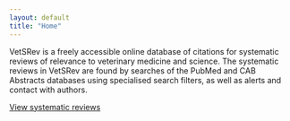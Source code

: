 ```yaml
---
layout: default
title: "Home"
---
```


<div class="container">

  <p>VetSRev is a freely accessible online database of citations for systematic reviews of relevance to veterinary medicine and science. The systematic reviews in VetSRev are found by searches of the PubMed and CAB Abstracts databases using specialised search filters, as well as alerts and contact with authors.</p>

  <a href="bibliography.html" class="btn btn-outline-primary">View systematic reviews <i class="fas fa-chevron-circle-right"></i></a>

<!-- test reference: {% reference akhtar_animal_2009 %} -->

</div>
